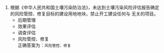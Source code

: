 1. 根据《中华人民共和国土壤污染防治法》，未达到土壤污染风险评估报告确定的风险管控、修复目标的建设用地地块，禁止开工建设任何与        无关的项目。  
      * 后期管理  
      * 效果评估  
      * 调查评估  
      * 风险管控、修复  
      正确答案为：`风险管控、修复`
